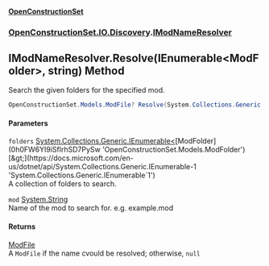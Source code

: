 #### [OpenConstructionSet](index 'index')
### [OpenConstructionSet.IO.Discovery](index#OpenConstructionSet_IO_Discovery 'OpenConstructionSet.IO.Discovery').[IModNameResolver](ocgulCoOZ5rxutpWQSp2oA 'OpenConstructionSet.IO.Discovery.IModNameResolver')
## IModNameResolver.Resolve(IEnumerable&lt;ModFolder&gt;, string) Method
Search the given folders for the specified mod.  
```csharp
OpenConstructionSet.Models.ModFile? Resolve(System.Collections.Generic.IEnumerable<OpenConstructionSet.Models.ModFolder> folders, string mod);
```
#### Parameters
<a name='OpenConstructionSet_IO_Discovery_IModNameResolver_Resolve(System_Collections_Generic_IEnumerable_OpenConstructionSet_Models_ModFolder__string)_folders'></a>
`folders` [System.Collections.Generic.IEnumerable&lt;](https://docs.microsoft.com/en-us/dotnet/api/System.Collections.Generic.IEnumerable-1 'System.Collections.Generic.IEnumerable`1')[ModFolder](0h0FW6YI9iSflrhSD7PySw 'OpenConstructionSet.Models.ModFolder')[&gt;](https://docs.microsoft.com/en-us/dotnet/api/System.Collections.Generic.IEnumerable-1 'System.Collections.Generic.IEnumerable`1')  
A collection of folders to search.
  
<a name='OpenConstructionSet_IO_Discovery_IModNameResolver_Resolve(System_Collections_Generic_IEnumerable_OpenConstructionSet_Models_ModFolder__string)_mod'></a>
`mod` [System.String](https://docs.microsoft.com/en-us/dotnet/api/System.String 'System.String')  
Name of the mod to search for. e.g. example.mod
  
#### Returns
[ModFile](yIT20v2GHuAcdx4EIfntcw 'OpenConstructionSet.Models.ModFile')  
A `ModFile` if the name cvould be resolved; otherwise, `null`
